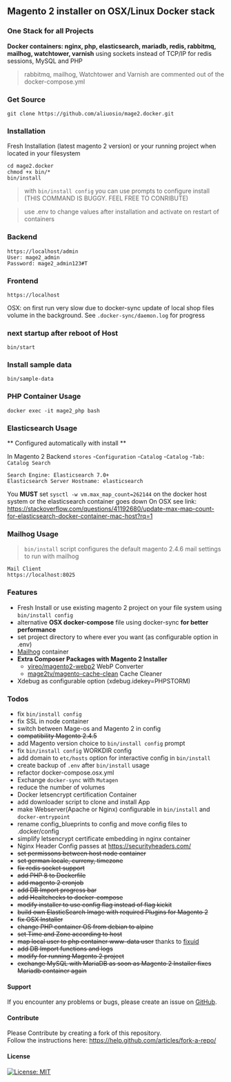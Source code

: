## Magento 2 installer on OSX/Linux Docker stack 
### One Stack for all Projects
**Docker containers: nginx, php, elasticsearch, mariadb, redis, rabbitmq, mailhog, watchtower, varnish**
using sockets instead of TCP/IP for redis sessions, MySQL and PHP
> rabbitmq, mailhog, Watchtower and Varnish are commented out of the docker-compose.yml
### Get Source

    git clone https://github.com/aliuosio/mage2.docker.git

### Installation
 Fresh Installation (latest magento 2 version) or your running project when located in your filesystem
    
    cd mage2.docker
    chmod +x bin/*
    bin/install

> with `bin/install config` you can use prompts to configure install (THIS COMMAND IS BUGGY. FEEL FREE TO CONRIBUTE)
    
> use .env to change values after installation and activate on restart of containers 

### Backend
    https://localhost/admin
    User: mage2_admin
    Password: mage2_admin123#T
    
### Frontend
    https://localhost

OSX: on first run very slow due to docker-sync update of local shop files volume in the background. 
See `.docker-sync/daemon.log` for progress
    
### next startup after reboot of Host
    bin/start

### Install sample data

    bin/sample-data

### PHP Container Usage
    
    docker exec -it mage2_php bash
    
### Elasticsearch Usage

** Configured automatically with install **

In Magento 2 Backend `stores` -`Configuration` -`Catalog` -`Catalog` -`Tab: Catalog Search`
    
    Search Engine: Elasticsearch 7.0+
    Elasticsearch Server Hostname: elasticsearch
    
You **MUST** set `sysctl -w vm.max_map_count=262144` on the docker host system or the elasticsearch container goes down
On OSX see link: https://stackoverflow.com/questions/41192680/update-max-map-count-for-elasticsearch-docker-container-mac-host?rq=1

### Mailhog Usage

> `bin/install` script configures the default magento 2.4.6 mail settings to run with mailhog

    Mail Client
    https://localhost:8025 

    
### Features
* Fresh Install or use existing magento 2 project on your file system using `bin/install config`
* alternative **OSX docker-compose** file using docker-sync **for better performance**
* set project directory to where ever you want (as configurable option in .env)
* [Mailhog](https://github.com/mailhog/MailHog) container
* **Extra Composer Packages with Magento 2 Installer**
    * [yireo/magento2-webp2](https://github.com/yireo/Yireo_Webp2) WebP Converter
    * [mage2tv/magento-cache-clean](https://github.com/mage2tv/magento-cache-clean) Cache Cleaner
* Xdebug as configurable option (xdebug.idekey=PHPSTORM)

### Todos
* fix `bin/install config`
* fix SSL in node container
* switch between Mage-os and Magento 2 in config
* ~~compatibility Magento 2.4.5~~
* add Magento version choice to `bin/install config` prompt
* fix `bin/install config` WORKDIR config
* add domain to `etc/hosts` option for interactive config in `bin/install`
* create backup of `.env` after `bin/install` usage
* refactor docker-compose.osx.yml
* Exchange `docker-sync` with `Mutagen`
* reduce the number of volumes
* Docker letsencrypt certification Container
* add downloader script to clone and install App
* make Webserver(Apache or Nginx) configurable in `bin/install` and `docker-entrypoint`
* rename config_blueprints to config and move config files to .docker/config
* simplify letsencrypt certificate embedding in nginx container
* Nginx Header Config passes at https://securityheaders.com/
* ~~set permissons between host node container~~
* ~~set german locale, curreny, timezone~~
* ~~fix redis socket support~~
* ~~add PHP 8 to Dockerfile~~
* ~~add magento 2 cronjob~~
* ~~add DB Import progress bar~~
* ~~add Healtchecks to docker-compose~~
* ~~modify installer to use config flag instead of flag kickit~~
* ~~build own ElasticSearch Image with required Plugins for Magento 2~~
* ~~fix OSX Installer~~
* ~~change PHP container OS from debian to alpine~~
* ~~set Time and Zone according to host~~
* ~~map local user to php container www-data user~~ thanks to [fixuid](https://github.com/boxboat/fixuid)
* ~~add DB Import functions and logs~~
* ~~modify for running Magento 2 project~~
* ~~exchange MySQL with MariaDB as soon as Magento 2 Installer fixes Mariadb container again~~

#### Support
If you encounter any problems or bugs, please create an issue on [GitHub](https://github.com/aliuosio/mage2.docker/issues).

#### Contribute
Please Contribute by creating a fork of this repository.  
Follow the instructions here: https://help.github.com/articles/fork-a-repo/

#### License
[![License: MIT](https://img.shields.io/badge/License-MIT-yellow.svg)](https://openng.de/source.org/licenses/MIT)
